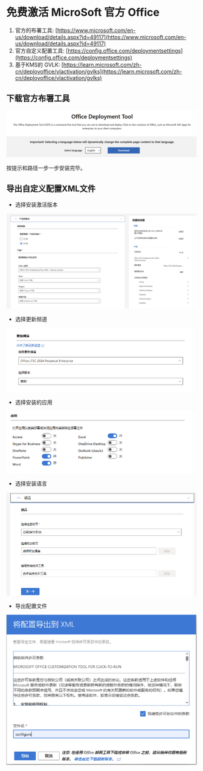 # 免费激活 MicroSoft 官方 Office

1. 官方的布署工具: [https://www.microsoft.com/en-us/download/details.aspx?id=49117](https://www.microsoft.com/en-us/download/details.aspx?id=49117)
2. 官方自定义配置工具: [https://config.office.com/deploymentsettings](https://config.office.com/deploymentsettings)
3. 基于KMS的 GVLK: [https://learn.microsoft.com/zh-cn/deployoffice/vlactivation/gvlks](https://learn.microsoft.com/zh-cn/deployoffice/vlactivation/gvlks)

## 下载官方布署工具

![deploytools](/Win/Pictu/1.png)

按提示和路径一步一步安装完毕。

## 导出自定义配置XML文件

- 选择安装激活版本

![version](/Win/Pictu/2.png)

- 选择更新频道

![channel](/Win/Pictu/3.png)

- 选择安装的应用

![application](/Win/Pictu/4.png)

- 选择安装语言

![lang](/Win/Pictu/5.png)

- 导出配置文件

![export](/Win/Pictu/6.png)